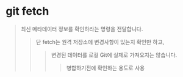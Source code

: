 # git fetch

> 최신 메타데이터 정보를 확인하라는 명령을 전달합니다.
>
> > 단 fetch는 원격 저장소에 변경사항이 있는지 확인만 하고,
> >
> > > 변경된 데이터를 로컬 Git에 실제로 가져오지는 않습니다.
> > >
> > > > 병합하기전에 확인하는 용도로 사용
